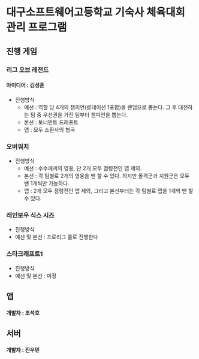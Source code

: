 # 대구소프트웨어고등학교 기숙사 체육대회 관리 프로그램

진행 게임
---------
### 리그 오브 레전드
#### 아이디어 : 김성훈
+ 진행방식
  + 예선 : 역할 당 4개의 챔피언(로테이션 1포함)을 랜덤으로 뽑는다. 그 후 대전하는 팀 중 우선권을 가진 팀부터 챔피언을 뽑는다.
  + 본선 : 토너먼트 드래프트
  + 맵 : 모두 소환사의 협곡

### 오버워치
+ 진행방식
  + 예선 : 수수께끼의 영웅, 단 2개 모두 점령전인 맵 제외.
  + 본선 : 각 팀별로 2개의 영웅을 밴 할 수 있다. 하지만 돌격군과 지원군은 모두 밴 1개씩만 가능하다.
  + 맵 : 2개 모두 점령전인 맵 제외, 그리고 본선부터는 각 팀별로 맵을 1개씩 밴 할 수 있다.
  
### 레인보우 식스 시즈
+ 진행방식
 + 예선 및 본선 : 프로리그 룰로 진행한다

### 스타크래프트1
+ 진행방식
 + 예선 및 본선 : 미정

앱
----
#### 개발자 : 조석호


서버
----
#### 개발자 : 진우민 
